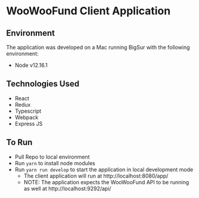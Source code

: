 # WooWooFund Client Application
## Environment
The application was developed on a Mac running BigSur with the following environment:
* Node v12.16.1

## Technologies Used
* React
* Redux
* Typescript
* Webpack
* Express JS

## To Run
* Pull Repo to local environment
* Run `yarn` to install node modules
* Run `yarn run develop` to start the application in local development mode
  * The client application will run at http://localhost:8080/app/
  * NOTE: The application expects the WooWooFund API to be running as well at http://localhost:9292/api/

